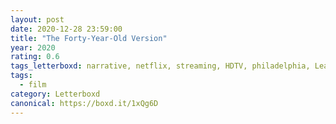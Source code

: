 ```yaml
---
layout: post 
date: 2020-12-28 23:59:00
title: "The Forty-Year-Old Version"
year: 2020
rating: 0.6
tags_letterboxd: narrative, netflix, streaming, HDTV, philadelphia, Leah
tags:
  - film
category: Letterboxd
canonical: https://boxd.it/1xQg6D
---
```

